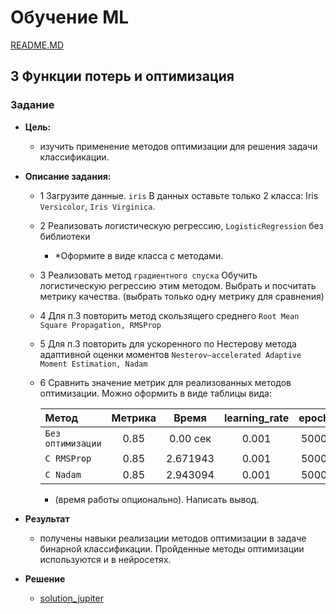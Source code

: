 # Обучение ML

[README.MD](/README.MD)

## **3 Функции потерь и оптимизация**

### Задание

* **Цель:**
  * изучить применение методов оптимизации для решения задачи классификации.
* **Описание задания:**
  * 1 Загрузите данные. `iris` В данных оставьте только 2 класса: Iris `Versicolor`, `Iris Virginica`.
  * 2 Реализовать логистическую регрессию, `LogisticRegression` без библиотеки
    * *Оформите в виде класса с методами.
  * 3 Реализовать метод `градиентного спуска` Обучить логистическую регрессию этим методом. Выбрать и посчитать метрику качества. (выбрать только одну метрику для сравнения)
  * 4 Для п.3 повторить метод скользящего среднего `Root Mean Square Propagation, RMSProp`
  * 5 Для п.3 повторить для ускоренного по Нестерову метода адаптивной оценки моментов `Nesterov–accelerated Adaptive Moment Estimation, Nadam`
  * 6 Сравнить значение метрик для реализованных методов оптимизации. Можно оформить в виде таблицы вида:
  
    | Метод |Метрика | Время |learning_rate|epoch|
    |:-------|:--------:|:--------:|:--------:|:--------:|
    | `Без оптимизации` | 0.85 | 0.00 сек |0.001|	5000
    | `С RMSProp` | 0.85 | 2.671943 | 0.001 | 5000
    | `С Nadam` | 0.85 | 2.943094 | 0.001 | 5000

    * (время работы опционально). Написать вывод.

* **Результат**
  
  * получены навыки реализации методов оптимизации в задаче бинарной классификации. Пройденные методы оптимизации используются и в нейросетях.

* **Решение**
  * [solution_jupiter](/task/3_loss_function/3_loss%20_function%20copy.ipynb)
